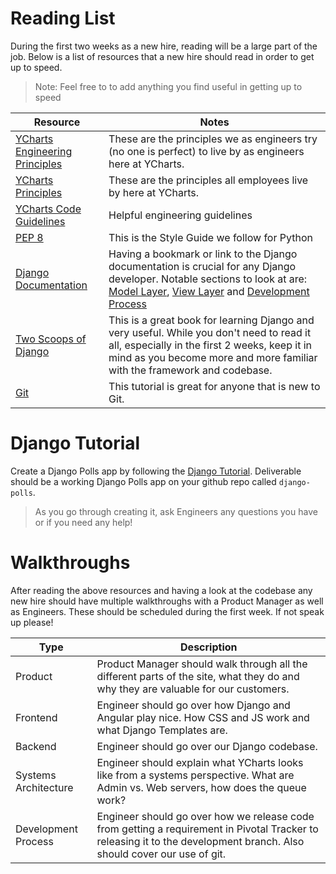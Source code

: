 # Reading List
During the first two weeks as a new hire, reading will be a large part of the job. Below is a list of resources that a new hire should read in order to get up to speed. 

> Note: Feel free to to add anything you find useful in getting up to speed

| Resource  | Notes | 
| ------------- | ------------- |
| [YCharts Engineering Principles](https://github.com/ycharts/ycharts/wiki/YCharts-Engineering-Principles)  | These are the principles we as engineers try (no one is perfect) to live by as engineers here at YCharts.  |
| [YCharts Principles]()  | These are the principles all employees live by here at YCharts. |
| [YCharts Code Guidelines](https://github.com/ycharts/ycharts/wiki/Code-Guidelines)  | Helpful engineering guidelines |
| [PEP 8](https://www.python.org/dev/peps/pep-0008/)  | This is the Style Guide we follow for Python |
| [Django Documentation](https://docs.djangoproject.com/en/1.8/)  | Having a bookmark or link to the Django documentation is crucial for any Django developer. Notable sections to look at are: [Model Layer](https://docs.djangoproject.com/en/1.8/#the-model-layer), [View Layer](https://docs.djangoproject.com/en/1.8/#the-view-layer) and [Development Process](https://docs.djangoproject.com/en/1.8/#the-development-process)  |
| [Two Scoops of Django](https://www.pdf-archive.com/2016/08/07/two-scoops-of-django-1-8/two-scoops-of-django-1-8.pdf) | This is a great book for learning Django and very useful. While you don't need to read it all, especially in the first 2 weeks, keep it in mind as you become more and more familiar with the framework and codebase. |
| [Git](http://learngitbranching.js.org/) | This tutorial is great for anyone that is new to Git. |


# Django Tutorial
Create a Django Polls app by following the [Django Tutorial](https://docs.djangoproject.com/en/1.8/intro/tutorial01/).
Deliverable should be a working Django Polls app on your github repo called `django-polls`. 

> As you go through creating it, ask Engineers any questions you have or if you need any help!



# Walkthroughs
After reading the above resources and having a look at the codebase any new hire should have multiple walkthroughs with a Product Manager as well as Engineers. These should be scheduled during the first week. If not speak up please!

| Type  | Description | 
| ------------- | ------------- |
| Product | Product Manager should walk through all the different parts of the site, what they do and why they are valuable for our customers. |
| Frontend | Engineer should go over how Django and Angular play nice. How CSS and JS work and what Django Templates are. | 
| Backend | Engineer should go over our Django codebase. | 
| Systems Architecture | Engineer should explain what YCharts looks like from a systems perspective. What are Admin vs. Web servers, how does the queue work? | 
| Development Process | Engineer should go over how we release code from getting a requirement in Pivotal Tracker to releasing it to the development branch. Also should cover our use of git. | 